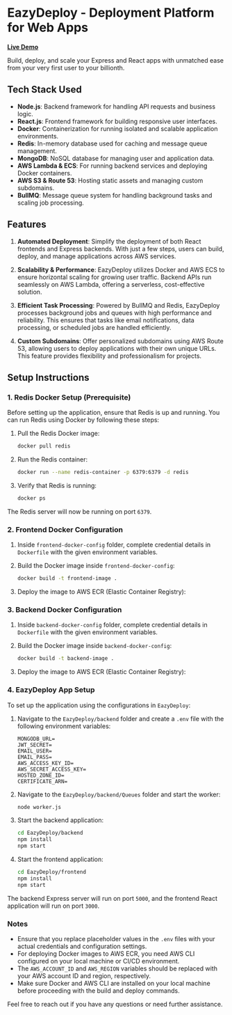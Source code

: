 # EazyDeploy - Deployment Platform for Web Apps

[**Live Demo**](https://www.eazydeploy.online)

Build, deploy, and scale your Express and React apps with unmatched ease from your very first user to your billionth.

## Tech Stack Used

- **Node.js**: Backend framework for handling API requests and business logic.
- **React.js**: Frontend framework for building responsive user interfaces.
- **Docker**: Containerization for running isolated and scalable application environments.
- **Redis**: In-memory database used for caching and message queue management.
- **MongoDB**: NoSQL database for managing user and application data.
- **AWS Lambda & ECS**: For running backend services and deploying Docker containers.
- **AWS S3 & Route 53**: Hosting static assets and managing custom subdomains.
- **BullMQ**: Message queue system for handling background tasks and scaling job processing.

## Features

1. **Automated Deployment**: Simplify the deployment of both React frontends and Express backends. With just a few steps, users can build, deploy, and manage applications across AWS services.

2. **Scalability & Performance**: EazyDeploy utilizes Docker and AWS ECS to ensure horizontal scaling for growing user traffic. Backend APIs run seamlessly on AWS Lambda, offering a serverless, cost-effective solution.

3. **Efficient Task Processing**: Powered by BullMQ and Redis, EazyDeploy processes background jobs and queues with high performance and reliability. This ensures that tasks like email notifications, data processing, or scheduled jobs are handled efficiently.

4. **Custom Subdomains**: Offer personalized subdomains using AWS Route 53, allowing users to deploy applications with their own unique URLs. This feature provides flexibility and professionalism for projects.

## Setup Instructions

### 1. Redis Docker Setup (Prerequisite)

Before setting up the application, ensure that Redis is up and running. You can run Redis using Docker by following these steps:

1. Pull the Redis Docker image:

    ```bash
    docker pull redis
    ```

2. Run the Redis container:

    ```bash
    docker run --name redis-container -p 6379:6379 -d redis
    ```

3. Verify that Redis is running:

    ```bash
    docker ps
    ```

The Redis server will now be running on port `6379`.

### 2. Frontend Docker Configuration

1. Inside `frontend-docker-config` folder, complete credential details in `Dockerfile` with the given environment variables.
2. Build the Docker image inside `frontend-docker-config`:

    ```bash
    docker build -t frontend-image .
    ```

3. Deploy the image to AWS ECR (Elastic Container Registry):

### 3. Backend Docker Configuration

1. Inside `backend-docker-config` folder, complete credential details in `Dockerfile` with the given environment variables.
2. Build the Docker image inside `backend-docker-config`:

    ```bash
    docker build -t backend-image .
    ```

3. Deploy the image to AWS ECR (Elastic Container Registry):

### 4. EazyDeploy App Setup

To set up the application using the configurations in `EazyDeploy`:

1. Navigate to the `EazyDeploy/backend` folder and create a `.env` file with the following environment variables:

    ```env
    MONGODB_URL=
    JWT_SECRET=
    EMAIL_USER=
    EMAIL_PASS=
    AWS_ACCESS_KEY_ID=
    AWS_SECRET_ACCESS_KEY=
    HOSTED_ZONE_ID=
    CERTIFICATE_ARN=
    ```

2. Navigate to the `EazyDeploy/backend/Queues` folder and start the worker:

    ```bash
    node worker.js
    ```

3. Start the backend application:

    ```bash
    cd EazyDeploy/backend
    npm install
    npm start
    ```

4. Start the frontend application:

    ```bash
    cd EazyDeploy/frontend
    npm install
    npm start
    ```

The backend Express server will run on port `5000`, and the frontend React application will run on port `3000`.

### Notes

- Ensure that you replace placeholder values in the `.env` files with your actual credentials and configuration settings.
- For deploying Docker images to AWS ECR, you need AWS CLI configured on your local machine or CI/CD environment.
- The `AWS_ACCOUNT_ID` and `AWS_REGION` variables should be replaced with your AWS account ID and region, respectively.
- Make sure Docker and AWS CLI are installed on your local machine before proceeding with the build and deploy commands.

Feel free to reach out if you have any questions or need further assistance.
